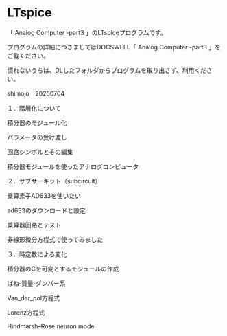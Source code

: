 # LTspice

「 Analog  Computer -part3 」のLTspiceプログラムです。

プログラムの詳細につきましてはDOCSWELL「 Analog  Computer -part3 」をご覧ください。

慣れないうちは、DLしたフォルダからプログラムを取り出さず、利用ください。

shimojo　20250704

１．階層化について

積分器のモジュール化

パラメータの受け渡し

回路シンボルとその編集

積分器モジュールを使ったアナログコンピュータ

２．サブサーキット（subcircuit）

乗算素子AD633を使いたい

ad633のダウンロードと設定

乗算器回路とテスト

非線形微分方程式で使ってみました

３．時定数による変化

積分器のCを可変とするモジュールの作成

ばね‐質量‐ダンパー系

Van_der_pol方程式

Lorenz方程式

Hindmarsh–Rose neuron mode

